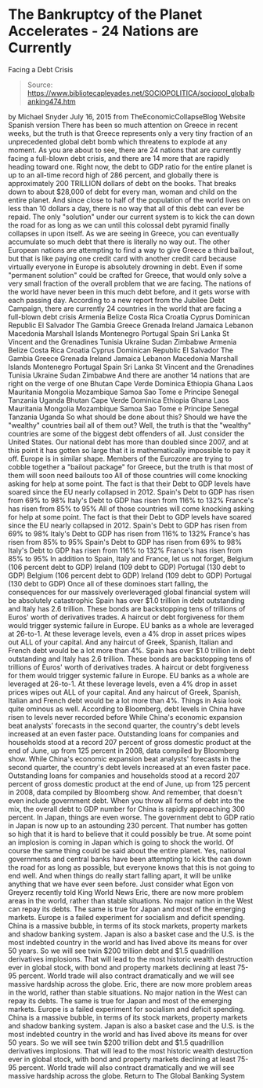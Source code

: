 # The Bankruptcy of the Planet Accelerates - 24 Nations are Currently 
Facing a Debt Crisis

> Source: https://www.bibliotecapleyades.net/SOCIOPOLITICA/sociopol_globalbanking474.htm

by Michael Snyder July 16, 2015
from TheEconomicCollapseBlog Website
Spanish version
There has been so much attention on Greece in recent weeks, but the truth is that Greece represents only a very tiny fraction of an unprecedented global debt bomb which threatens to explode at any moment.
As you are about to see, there are 24 nations that are currently facing a full-blown debt crisis, and there are 14 more that are rapidly heading toward one.
Right now, the debt to GDP ratio for the entire planet is up to an all-time record high of 286 percent, and globally there is approximately 200 TRILLION dollars of debt on the books.
That breaks down to about $28,000 of debt for every man, woman and child on the entire planet.
And since close to half of the population of the world lives on less than 10 dollars a day, there is no way that all of this debt can ever be repaid. The only "solution" under our current system is to kick the can down the road for as long as we can until this colossal debt pyramid finally collapses in upon itself. As we are seeing in Greece, you can eventually accumulate so much debt that there is literally no way out.
The other European nations are attempting to find a way to give Greece a third bailout, but that is like paying one credit card with another credit card because virtually everyone in Europe is absolutely drowning in debt. Even if some "permanent solution" could be crafted for Greece, that would only solve a very small fraction of the overall problem that we are facing. The nations of the world have never been in this much debt before, and it gets worse with each passing day.
According to a new report from the Jubilee Debt Campaign, there are currently 24 countries in the world that are facing a full-blown debt crisis
Armenia Belize Costa Rica Croatia Cyprus Dominican Republic El Salvador The Gambia Greece Grenada Ireland Jamaica Lebanon Macedonia Marshall Islands Montenegro Portugal Spain Sri Lanka St Vincent and the Grenadines Tunisia Ukraine Sudan Zimbabwe
Armenia
Belize
Costa Rica
Croatia
Cyprus
Dominican Republic
El Salvador
The Gambia
Greece
Grenada
Ireland
Jamaica
Lebanon
Macedonia
Marshall Islands
Montenegro
Portugal
Spain
Sri Lanka
St Vincent and the Grenadines
Tunisia
Ukraine
Sudan
Zimbabwe
And there are another 14 nations that are right on the verge of one
Bhutan Cape Verde Dominica Ethiopia Ghana Laos Mauritania Mongolia Mozambique Samoa Sao Tome e Principe Senegal Tanzania Uganda
Bhutan
Cape Verde
Dominica
Ethiopia
Ghana
Laos
Mauritania
Mongolia
Mozambique
Samoa
Sao Tome e Principe
Senegal
Tanzania
Uganda
So what should be done about this? Should we have the "wealthy" countries bail all of them out?
Well, the truth is that the "wealthy" countries are some of the biggest debt offenders of all. Just consider the United States. Our national debt has more than doubled since 2007, and at this point it has gotten so large that it is mathematically impossible to pay it off.
Europe is in similar shape.
Members of the Eurozone are trying to cobble together a "bailout package" for Greece, but the truth is that most of them will soon need bailouts too
All of those countries will come knocking asking for help at some point. The fact is that their Debt to GDP levels have soared since the EU nearly collapsed in 2012. Spain's Debt to GDP has risen from 69% to 98% Italy's Debt to GDP has risen from 116% to 132% France's has risen from 85% to 95%
All of those countries will come knocking asking for help at some point. The fact is that their Debt to GDP levels have soared since the EU nearly collapsed in 2012.
Spain's Debt to GDP has risen from 69% to 98% Italy's Debt to GDP has risen from 116% to 132% France's has risen from 85% to 95%
Spain's Debt to GDP has risen from 69% to 98%
Italy's Debt to GDP has risen from 116% to 132%
France's has risen from 85% to 95%
In addition to Spain, Italy and France, let us not forget,
Belgium (106 percent debt to GDP) Ireland (109 debt to GDP) Portugal (130 debt to GDP)
Belgium (106 percent debt to GDP)
Ireland (109 debt to GDP)
Portugal (130 debt to GDP)
Once all of these dominoes start falling, the consequences for our massively overleveraged global financial system will be absolutely catastrophic
Spain has over $1.0 trillion in debt outstanding and Italy has 2.6 trillion. These bonds are backstopping tens of trillions of Euros' worth of derivatives trades. A haircut or debt forgiveness for them would trigger systemic failure in Europe. EU banks as a whole are leveraged at 26-to-1. At these leverage levels, even a 4% drop in asset prices wipes out ALL of your capital. And any haircut of Greek, Spanish, Italian and French debt would be a lot more than 4%.
Spain has over $1.0 trillion in debt outstanding and Italy has 2.6 trillion.
These bonds are backstopping tens of trillions of Euros' worth of derivatives trades. A haircut or debt forgiveness for them would trigger systemic failure in Europe.
EU banks as a whole are leveraged at 26-to-1. At these leverage levels, even a 4% drop in asset prices wipes out ALL of your capital. And any haircut of Greek, Spanish, Italian and French debt would be a lot more than 4%.
Things in Asia look quite ominous as well.
According to Bloomberg, debt levels in China have risen to levels never recorded before
While China's economic expansion beat analysts' forecasts in the second quarter, the country's debt levels increased at an even faster pace. Outstanding loans for companies and households stood at a record 207 percent of gross domestic product at the end of June, up from 125 percent in 2008, data compiled by Bloomberg show.
While China's economic expansion beat analysts' forecasts in the second quarter, the country's debt levels increased at an even faster pace.
Outstanding loans for companies and households stood at a record 207 percent of gross domestic product at the end of June, up from 125 percent in 2008, data compiled by Bloomberg show.
And remember, that doesn't even include government debt. When you throw all forms of debt into the mix, the overall debt to GDP number for China is rapidly approaching 300 percent.
In Japan, things are even worse.
The government debt to GDP ratio in Japan is now up to an astounding 230 percent. That number has gotten so high that it is hard to believe that it could possibly be true. At some point an implosion is coming in Japan which is going to shock the world.
Of course the same thing could be said about the entire planet. Yes, national governments and central banks have been attempting to kick the can down the road for as long as possible, but everyone knows that this is not going to end well.
And when things do really start falling apart, it will be unlike anything that we have ever seen before.
Just consider what Egon von Greyerz recently told King World News
Eric, there are now more problem areas in the world, rather than stable situations. No major nation in the West can repay its debts. The same is true for Japan and most of the emerging markets. Europe is a failed experiment for socialism and deficit spending. China is a massive bubble, in terms of its stock markets, property markets and shadow banking system. Japan is also a basket case and the U.S. is the most indebted country in the world and has lived above its means for over 50 years. So we will see twin $200 trillion debt and $1.5 quadrillion derivatives implosions. That will lead to the most historic wealth destruction ever in global stock, with bond and property markets declining at least 75-95 percent. World trade will also contract dramatically and we will see massive hardship across the globe.
Eric, there are now more problem areas in the world, rather than stable situations. No major nation in the West can repay its debts.
The same is true for Japan and most of the emerging markets. Europe is a failed experiment for socialism and deficit spending. China is a massive bubble, in terms of its stock markets, property markets and shadow banking system.
Japan is also a basket case and the U.S. is the most indebted country in the world and has lived above its means for over 50 years.
So we will see twin $200 trillion debt and $1.5 quadrillion derivatives implosions. That will lead to the most historic wealth destruction ever in global stock, with bond and property markets declining at least 75-95 percent.
World trade will also contract dramatically and we will see massive hardship across the globe.
Return to The Global Banking System
